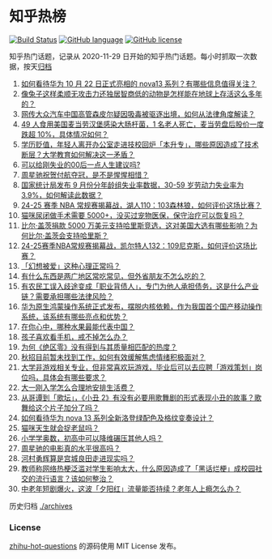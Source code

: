 # 知乎热榜
[![Build Status](https://github.com/ToWeLong/zhihu-hot-questions/workflows/CI/badge.svg)](https://github.com/ToWeLong/zhihu-hot-questions/actions)
[![GitHub language](https://img.shields.io/badge/language-golang-orange.svg)](https://golang.org/)
[![GitHub license](https://img.shields.io/github/license/ToWeLong/zhihu-hot-questions)](https://github.com/ToWeLong/zhihu-hot-questions/blob/main/LICENSE)

知乎热门话题，记录从 2020-11-29 日开始的知乎热门话题。每小时抓取一次数据，按天[归档](./archives)

<!-- BEGIN -->

1. [如何看待华为 10 月 22 日正式亮相的 nova13 系列？有哪些信息值得关注？](https://www.zhihu.com/question/1723717320)
1. [像兔子这样柔顺无攻击力还独居智商低的动物是怎样能在地球上存活这么多年的？](https://www.zhihu.com/question/265492555)
1. [网传大众汽车中国高管森皮尔疑因吸毒被驱逐出境，如何从法律角度解读？](https://www.zhihu.com/question/1694316273)
1. [49 人食用美国麦当劳汉堡感染大肠杆菌，1 名老人死亡，麦当劳盘后股价一度跌超 10%，具体情况如何？](https://www.zhihu.com/question/1777258951)
1. [学历贬值，年轻人离开办公室走进技校回炉「本升专」，哪些原因造成了技术断层？大学教育如何解决这一矛盾？](https://www.zhihu.com/question/1714520405)
1. [可以给刚失业的00后一点人生建议吗?](https://www.zhihu.com/question/1722031777)
1. [周星驰祝贺付航夺冠，是不是惺惺相惜？](https://www.zhihu.com/question/1607619079)
1. [国家统计局发布 9 月份分年龄组失业率数据，30-59 岁劳动力失业率为 3.9%，如何解读此数据？](https://www.zhihu.com/question/1670801180)
1. [24-25 赛季 NBA 常规赛揭幕战，湖人110：103森林狼，如何评价这场比赛？](https://www.zhihu.com/question/1776549883)
1. [猫咪尿闭做手术需要 5000+，没买过宠物医保，保守治疗可以恢复吗？](https://www.zhihu.com/question/769566278)
1. [比尔·盖茨捐款 5000 万美元支持哈里斯竞选，这对美国大选有哪些影响？为何比尔·盖茨会支持哈里斯？](https://www.zhihu.com/question/1775700972)
1. [24-25赛季NBA常规赛揭幕战，凯尔特人132：109尼克斯，如何评价这场比赛？](https://www.zhihu.com/question/1776997174)
1. [「幻想被爱」这种心理正常吗？](https://www.zhihu.com/question/973004659)
1. [有什么东西是两广地区常吃常见，但外省朋友不怎么吃的？](https://www.zhihu.com/question/1206351681)
1. [有农民工误入歧途变成「职业背债人」，专门为他人承担债务，这是什么产业链？需要承担哪些法律风险？](https://www.zhihu.com/question/1667098162)
1. [华为原生鸿蒙操作系统正式发布，摆脱内核依赖，作为我国首个国产移动操作系统，该系统有哪些亮点和优势？](https://www.zhihu.com/question/1722700393)
1. [在你心中，哪种水果最能代表中国？](https://www.zhihu.com/question/737028931)
1. [孩子喜欢看手机，戒不掉怎么办？](https://www.zhihu.com/question/1727862253)
1. [为何《绝区零》没有得到与其质量相匹配的热度？](https://www.zhihu.com/question/1086090906)
1. [秋招目前暂未找到工作，如何有效缓解焦虑情绪积极面对？](https://www.zhihu.com/question/668860913)
1. [大学非游戏相关专业，但非常喜欢玩游戏，毕业后可以去应聘「游戏策划」岗位吗，具体会有哪些要求？](https://www.zhihu.com/question/880556655)
1. [大一刚入学怎么合理地安排生活费？](https://www.zhihu.com/question/1734693491)
1. [从哥谭到「歌坛」，《小丑 2》有没有必要用歌舞剧的形式表现小丑的故事？歌舞给这个片子加分了吗？](https://www.zhihu.com/question/1032149992)
1. [如何看待华为 nova 13 系列全新洛登绿配色及格纹变奏设计？](https://www.zhihu.com/question/1663704175)
1. [猫咪天生就会捉老鼠吗？](https://www.zhihu.com/question/668050713)
1. [小学学奥数，初高中可以降维碾压其他人吗？](https://www.zhihu.com/question/632757227)
1. [周星驰的电影真的水平很高吗？](https://www.zhihu.com/question/36091285)
1. [河村勇辉算是宫城良田走进现实吗？](https://www.zhihu.com/question/1606782891)
1. [教师称网络热梗泛滥对学生影响太大，什么原因造成了「黑话烂梗」成校园社交的流行语言？该如何整治？](https://www.zhihu.com/question/1729158928)
1. [中老年短剧爆火，这波「夕阳红」流量能否持续？老年人上瘾怎么办？](https://www.zhihu.com/question/1064427133)

<!-- END -->

历史归档 [./archives](./archives)


### License
[zhihu-hot-questions](https://github.com/towelong/zhihu-hot-questions) 的源码使用 MIT License 发布。